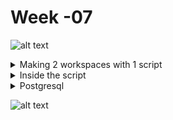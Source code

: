 # Week -07 #

![alt text](https://bootcamp.rhinops.io/images/terraform-intro.gif)

<details><summary>Making 2 workspaces with 1 script</summary>
<p>
   
   * I created 2 workspaces production & Staging
   * I created 2 new files: prod.tfvars & Stag.tfvars with them I define which   settings I want for any of my workspaces
   * When I want to use them I will first have to see where I am, i will use the command <terraform workspace list>
   * Now, if I want to get to the Terraform what settings I want, I will use the command: <terraform apply -var-file prod.tfvars> for my production workspace


</p>
</details>

<details><summary>Inside the script</summary>
<p>
   
   * I created lb in my two environments, production & Staging
   * I created 3 machines and added them to the LB pool
   * I added an outboundrule in both so that the lb could access the machines
   * I created in my two environments NSG that allows access from port 8080 to the VMs


</p>
</details>

<details><summary>Postgresql</summary>
<p>
   
   * I set up a Postgresql server in both environments, production & Staging
   * I added NSG to give my VMs access to the Postgresql server
   * I set require_secure_transport = false


</p>
</details>


![alt text](https://forum.huawei.com/enterprise/en/data/attachment/forum/202204/21/120858nak5g1epkzwq5gcs.png)

